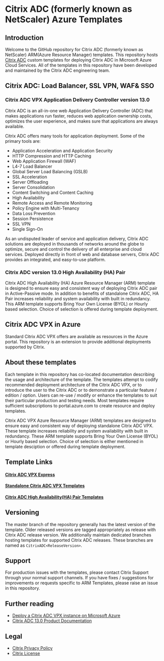# Citrix ADC (formerly known as NetScaler) Azure Templates 

## Introduction
Welcome to the GitHub repository for Citrix ADC (formerly known as NetScaler) ARM(Azure Resource Manager) templates. This repository hosts [Citrix ADC](https://www.citrix.com/en-in/products/citrix-adc/) custom templates for deploying Citrix ADC in Microsoft Azure Cloud Services. All of the templates in this repository have been developed and maintained by the Citrix ADC engineering team. 

## Citrix ADC: Load Balancer, SSL VPN, WAF& SSO

### Citrix ADC VPX Application Delivery Controller version 13.0

Citrix ADC is an all-in-one web Application Delivery Controller (ADC) that makes applications run faster, reduces web application ownership costs, optimizes the user experience, and makes sure that applications are always available.

Citrix ADC offers many tools for application deployment. Some of the primary tools are:
*	Application Acceleration and Application Security
*	HTTP Compression and HTTP Caching
*	Web Application Firewall (WAF)
*	L4-7 Load Balancer
*	Global Server Load Balancing (GSLB)
*	SSL Acceleration
*	Server Offloading
*	Server Consolidation
*	Content Switching and Content Caching
*	High Availability
*	Remote Access and Remote Monitoring
*	Policy Engine with Multi-Tenancy
*	Data Loss Prevention
*	Session Persistence
*	SSL VPN
*	Single Sign-On

As an undisputed leader of service and application delivery, Citrix ADC solutions are deployed in thousands of networks around the globe to optimize, secure and control the delivery of all enterprise and cloud services. Deployed directly in front of web and database servers, Citrix ADC provides an integrated, and easy-to-use platform.

### Citrix ADC version 13.0 High Availability (HA) Pair

Citrix ADC High Availability (HA) Azure Resource Manager (ARM) template is designed to ensure easy and consistent way of deploying Citrix ADC pair in Active-Passive mode. In addition to benefits of standalone Citrix ADC, HA Pair increases reliability and system availability with built in redundancy. This ARM template supports Bring Your Own License (BYOL) or Hourly based selection. Choice of selection is offered during template deployment.

## Citrix ADC VPX in Azure
Standard Citrix ADC VPX offers are available as resources in the Azure portal. This repository is an extension to provide additional deployments supported by Citrix.

## About these templates
Each template in this repository has co-located documentation describing the usage and architecture of the template. The templates attempt to codify recommended deployment architecture of the Citrix ADC VPX, or to introduce the user to the Citrix ADC or to demonstrate a particular feature / edition / option. Users can re-use / modify or enhance the templates to suit their particular production and testing needs. Most templates require sufficient subscriptions to portal.azure.com to create resource and deploy templates.

Citrix ADC VPX Azure Resource Manager (ARM) templates are designed to ensure easy and consistent way of deploying standalone Citrix ADC VPX. These template increases reliability and system availability with built in redundancy. These ARM template supports Bring Your Own License (BYOL) or Hourly based selection. Choice of selection is either mentioned in template desciption or offered during template deployment.

## Template Links
#### [Citrix ADC VPX Express](templates/express_single_nic/)
#### [Standalone Citrix ADC VPX Templates](templates/standalone/)
#### [Citrix ADC High Availability(HA) Pair Templates](templates/HA_pair/)

## Versioning
The master branch of the repository generally has the latest version of the template. Older released versions are tagged appropriately as release with Citrix ADC release version. We additionally maintain dedicated branches hosting templates for supported Citrix ADC releases. These branches are named as `CitrixADC<ReleaseVersion>`.

## Support
For production issues with the templates, please contact Citrix Support through your normal support channels. If you have fixes / suggestions for improvements or requests specific to ARM Templates, please raise an issue in this repository. 

## Further reading
- [Deploy a Citrix ADC VPX instance on Microsoft Azure](https://docs.citrix.com/en-us/citrix-adc/13/deploying-vpx/deploy-vpx-on-azure.html)
- [Citrix ADC 13.0 Product Documentation](https://docs.citrix.com/en-us/citrix-adc/13)

## Legal
- [Citrix Privacy Policy](http://www.citrix.com/about/legal/privacy.html)
- [Citrix License](LICENSE.md)